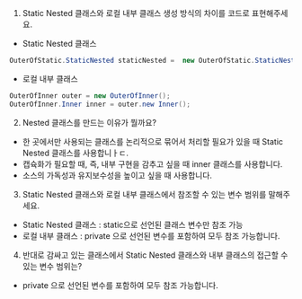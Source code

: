 1. Static Nested 클래스와 로컬 내부 클래스 생성 방식의 차이를 코드로 표현해주세요.
- Static Nested 클래스
```java
OuterOfStatic.StaticNested staticNested =  new OuterOfStatic.StaticNested();
```

- 로컬 내부 클래스
```java
OuterOfInner outer = new OuterOfInner();
OuterOfInner.Inner inner = outer.new Inner();
```

2. Nested 클래스를 만드는 이유가 뭘까요?
- 한 곳에서만 사용되는 클래스를 논리적으로 묶어서 처리할 필요가 있을 때 Static Nested 클래스를 사용합니ㅏㄷ.
- 캡슉화가 필요할 때, 즉, 내부 구현을 감추고 싶을 때 inner 클래스를 사용합니다.
- 소스의 가독성과 유지보수성을 높이고 싶을 때 사용합니다.

3. Static Nested 클래스와 로컬 내부 클래스에서 참조할 수 있는 변수 범위를 말해주세요.
- Static Nested 클래스 : static으로 선언된 클래스 변수만 참조 가능
- 로컬 내부 클래스 : private 으로 선언된 변수를 포함하여 모두 참조 가능합니다.

4. 반대로 감싸고 있는 클래스에서 Static Nested 클래스와 내부 클래스의 접근할 수 있는 변수 범위는?
- private 으로 선언된 변수를 포함하여 모두 참조 가능합니다.

